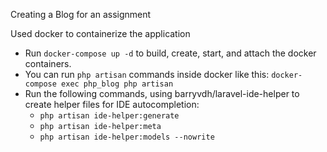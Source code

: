 Creating a Blog for an assignment

Used docker to containerize the application
* Run `docker-compose up -d` to build, create, start, and attach the docker containers.
* You can run `php artisan` commands inside docker like this: `docker-compose exec php_blog php artisan`
* Run the following commands, using barryvdh/laravel-ide-helper to create helper files for IDE autocompletion:
    * `php artisan ide-helper:generate`
    * `php artisan ide-helper:meta`
    * `php artisan ide-helper:models --nowrite`